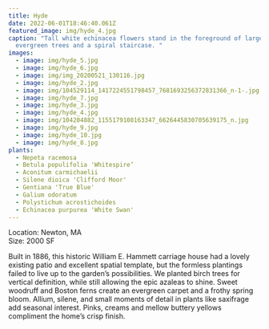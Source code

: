 ```yaml
---
title: Hyde
date: 2022-06-01T18:46:40.061Z
featured_image: img/hyde_4.jpg
caption: "Tall white echinacea flowers stand in the foreground of large
  evergreen trees and a spiral staircase. "
images:
  - image: img/hyde_5.jpg
  - image: img/hyde_6.jpg
  - image: img/img_20200521_130116.jpg
  - image: img/hyde_2.jpg
  - image: img/104529114_1417224551798457_7681693256372831366_n-1-.jpg
  - image: img/hyde_7.jpg
  - image: img/hyde_3.jpg
  - image: img/hyde_4.jpg
  - image: img/104204882_1155179108163347_6626445830705639175_n.jpg
  - image: img/hyde_9.jpg
  - image: img/hyde_10.jpg
  - image: img/hyde_8.jpg
plants:
  - Nepeta racemosa
  - Betula populifolia 'Whitespire’
  - Aconitum carmichaelii
  - Silene dioica 'Clifford Moor'
  - Gentiana 'True Blue'
  - Galium odoratum
  - Polystichum acrostichoides
  - Echinacea purpurea 'White Swan'
---
```

L﻿ocation: Newton, MA\
S﻿ize: 2000 SF



Built in 1886, this historic William E. Hammett carriage house had a lovely existing patio and excellent spatial template, but the formless plantings failed to live up to the garden’s possibilities. We planted birch trees for vertical definition, while still allowing the epic azaleas to shine. Sweet woodruff and Boston ferns create an evergreen carpet and a frothy spring bloom. Allium, silene, and small moments of detail in plants like saxifrage add seasonal interest. Pinks, creams and mellow buttery yellows compliment the home’s crisp finish.